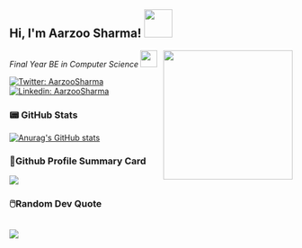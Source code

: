 <h2> Hi, I'm Aarzoo Sharma! <img src="https://media.giphy.com/media/zJ3V6Ot51H8Y0/giphy.gif" width="50"></h2>
<img align='right' src="https://media.giphy.com/media/9cghZPGI3DiSygM6j7/giphy.gif" width="230">
<p><em>Final Year BE in Computer Science <img src="https://media.giphy.com/media/jqqdRrgxFMuXQxTthe/giphy.gif" width="30"></br> 
</em></p>

[![Twitter: AarzooSharma](https://img.shields.io/twitter/url?style=social&url=https%3A%2F%2Ftwitter.com%2Fcoding_finesse%3Fs%3D09)](https://twitter.com/coding_finesse?s=09)
[![Linkedin: AarzooSharma](https://img.shields.io/badge/-aarzoosharma-blue?style=flat-square&logo=Linkedin&logoColor=white&link=https://www.linkedin.com/in/aarzoo-sharma12)](https://www.linkedin.com/in/aarzoo-sharma12)


<!-- ### <img src="https://media.giphy.com/media/VgCDAzcKvsR6OM0uWg/giphy.gif" width="100%">  -->

<h3>📟 GitHub Stats</h3>

[![Anurag's GitHub stats](https://github-readme-stats.vercel.app/api?username=coding-finesse&theme=radical)](https://github.com/anuraghazra/github-readme-stats)

<h3>📃Github Profile Summary Card</h3>

![](http://github-profile-summary-cards.vercel.app/api/cards/profile-details?username=coding-finesse&theme=radical)

<h3>🖱️Random Dev Quote</h3>

![](https://quotes-github-readme.vercel.app/api?type=horizontal&theme=radical)
---
